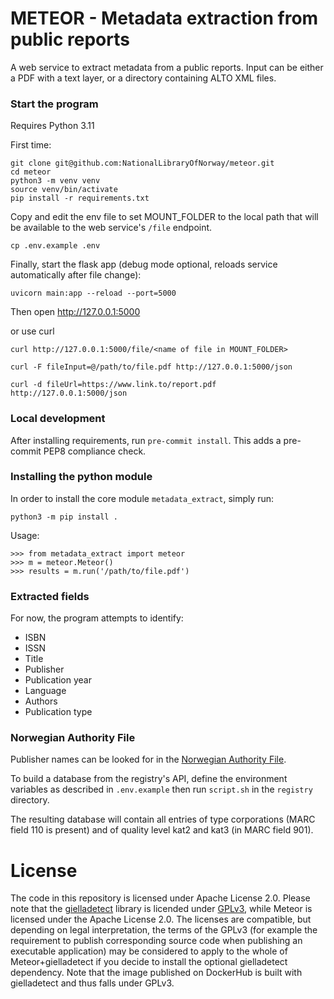 # METEOR - Metadata extraction from public reports

A web service to extract metadata from a public reports.
Input can be either a PDF with a text layer, or a directory containing ALTO XML files.

### Start the program

Requires Python 3.11

First time:

```
git clone git@github.com:NationalLibraryOfNorway/meteor.git
cd meteor
python3 -m venv venv
source venv/bin/activate
pip install -r requirements.txt
```

Copy and edit the env file to set MOUNT_FOLDER to the local path that will be available to the web service's `/file` endpoint.

```
cp .env.example .env
```

Finally, start the flask app (debug mode optional, reloads service automatically after file change):

```
uvicorn main:app --reload --port=5000
```

Then open http://127.0.0.1:5000

or use curl

```
curl http://127.0.0.1:5000/file/<name of file in MOUNT_FOLDER>

curl -F fileInput=@/path/to/file.pdf http://127.0.0.1:5000/json

curl -d fileUrl=https://www.link.to/report.pdf http://127.0.0.1:5000/json
```

### Local development

After installing requirements, run `pre-commit install`. This adds a pre-commit PEP8 compliance check.

### Installing the python module

In order to install the core module `metadata_extract`, simply run:

```
python3 -m pip install .
```

Usage:

```
>>> from metadata_extract import meteor
>>> m = meteor.Meteor()
>>> results = m.run('/path/to/file.pdf')
```

### Extracted fields

For now, the program attempts to identify:

- ISBN
- ISSN
- Title
- Publisher
- Publication year
- Language
- Authors
- Publication type

### Norwegian Authority File

Publisher names can be looked for in the [Norwegian Authority File](https://bibsys-almaprimo.hosted.exlibrisgroup.com/primo-explore/search?vid=AUTREG&lang=en_US).

To build a database from the registry's API, define the environment variables as described in `.env.example` then run `script.sh` in the `registry` directory.

The resulting database will contain all entries of type corporations (MARC field 110 is present) and of quality level kat2 and kat3 (in MARC field 901).

# License

The code in this repository is licensed under Apache License 2.0. Please note that the
[gielladetect](https://github.com/NationalLibraryOfNorway/gielladetect) library is
licended under [GPLv3](https://www.gnu.org/licenses/gpl-3.0.txt), while Meteor is
licensed under the Apache License 2.0. The licenses are compatible, but
depending on legal interpretation, the terms of the GPLv3 (for example the
requirement to publish corresponding source code when publishing an executable
application) may be considered to apply to the whole of Meteor+gielladetect if you
decide to install the optional gielladetect dependency. Note that the image published
on DockerHub is built with gielladetect and thus falls under GPLv3.
